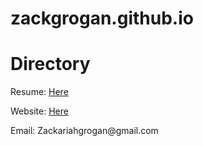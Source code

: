 # zackgrogan.github.io
<h1>Directory</h1>
<p>Resume: <a href="">Here</a></p>
<p>Website: <a href="">Here</a></p>
<p>Email: Zackariahgrogan@gmail.com</p>
